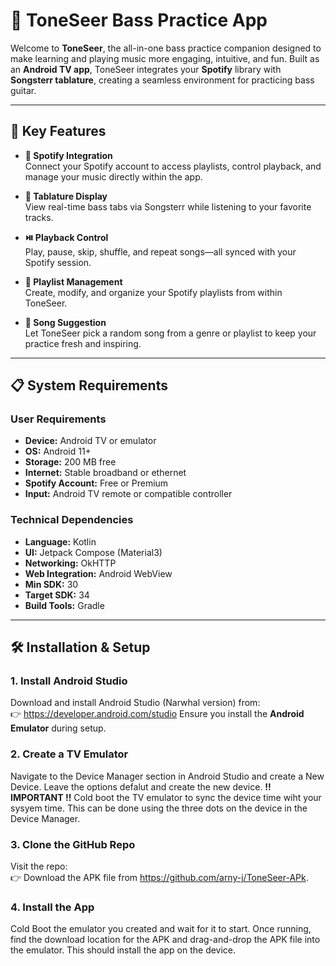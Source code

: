 # 🎸 ToneSeer Bass Practice App

Welcome to **ToneSeer**, the all-in-one bass practice companion designed to make learning and playing music more engaging, intuitive, and fun. Built as an **Android TV app**, ToneSeer integrates your **Spotify** library with **Songsterr tablature**, creating a seamless environment for practicing bass guitar.

---

## 🚀 Key Features

- **🎵 Spotify Integration**  
  Connect your Spotify account to access playlists, control playback, and manage your music directly within the app.

- **📜 Tablature Display**  
  View real-time bass tabs via Songsterr while listening to your favorite tracks.

- **⏯️ Playback Control**  
  Play, pause, skip, shuffle, and repeat songs—all synced with your Spotify session.

- **📁 Playlist Management**  
  Create, modify, and organize your Spotify playlists from within ToneSeer.

- **🎲 Song Suggestion**  
  Let ToneSeer pick a random song from a genre or playlist to keep your practice fresh and inspiring.

---

## 📋 System Requirements

### User Requirements

- **Device:** Android TV or emulator  
- **OS:** Android 11+  
- **Storage:** 200 MB free  
- **Internet:** Stable broadband or ethernet  
- **Spotify Account:** Free or Premium  
- **Input:** Android TV remote or compatible controller

### Technical Dependencies

- **Language:** Kotlin  
- **UI:** Jetpack Compose (Material3)  
- **Networking:** OkHTTP  
- **Web Integration:** Android WebView  
- **Min SDK:** 30  
- **Target SDK:** 34  
- **Build Tools:** Gradle

---

## 🛠️ Installation & Setup

### 1. Install Android Studio

Download and install Android Studio (Narwhal version) from:  
👉 https://developer.android.com/studio
Ensure you install the **Android Emulator** during setup.

### 2. Create a TV Emulator

Navigate to the Device Manager section in Android Studio and create a New Device. Leave the options defalut and create the new device. **!! IMPORTANT !!** Cold boot the TV emulator to sync the device time wiht your sysyem time. This can be done using the three dots on the device in the Device Manager. 

### 3. Clone the GitHub Repo

Visit the repo:  
👉 Download the APK file from https://github.com/arny-j/ToneSeer-APk.

### 4. Install the App
Cold Boot the emulator you created and wait for it to start. Once running, find the download location for the APK and drag-and-drop the APK file into the emulator. This should install the app on the device. 

